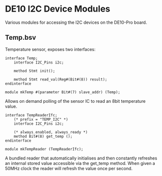 # DE10 I2C Device Modules

Various modules for accessing the I2C devices on the DE10-Pro board.

## Temp.bsv
Temperature sensor, exposes two interfaces:

```bluespec
interface Temp;
    interface I2C_Pins i2c;

    method Stmt init();
    
    method Stmt read_val(Reg#(Bit#(8)) result);
endinterface

module mkTemp #(parameter Bit#(7) slave_addr) (Temp);
```
Allows on demand polling of the sensor IC to read an 8bit temperature value.


```bluespec
interface TempReaderIfc;
    (* prefix = "TEMP_I2C" *)
    interface I2C_Pins i2c;

    (* always_enabled, always_ready *)
    method Bit#(8) get_temp ();
endinterface

module mkTempReader (TempReaderIfc);
```
A bundled reader that automatically initialises and then constantly refreshes an internal stored value accessible via the get\_temp method. When given a 50MHz clock the reader will refresh the value once per second.
